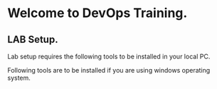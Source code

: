 # Welcome to DevOps Training.

## LAB Setup.
Lab setup requires the following tools to be installed in your local PC. 

Following tools are to be installed if you are using windows operating system.